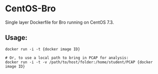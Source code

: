 # CentOS-Bro

Single layer Dockerfile for Bro running on CentOS 7.3.

## Usage:

```
docker run -i -t {docker image ID}

# Or, to use a local path to bring in PCAP for analysis:
docker run -i -t -v /path/to/host/folder:/home/student/PCAP {docker image ID}

```
